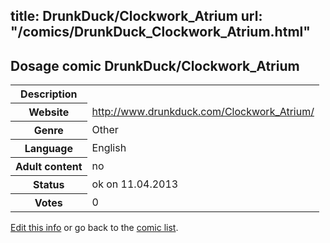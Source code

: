title: DrunkDuck/Clockwork_Atrium
url: "/comics/DrunkDuck_Clockwork_Atrium.html"
---
Dosage comic DrunkDuck/Clockwork_Atrium
-----------------------------------------

<table class="comicinfo">
<tr>
<th>Description</th><td></td>
</tr>
<tr>
<th>Website</th><td><a href="http://www.drunkduck.com/Clockwork_Atrium/">http://www.drunkduck.com/Clockwork_Atrium/</a></td>
</tr>
<tr>
<th>Genre</th><td>Other</td>
</tr>
<tr>
<th>Language</th><td>English</td>
</tr>
<tr>
<th>Adult content</th><td>no</td>
</tr>
<tr>
<th>Status</th><td>ok on 11.04.2013</td>
</tr>
<tr>
<th>Votes</th><td>0</div></td>
</tr>
</table>

[Edit this info](/comics/DrunkDuck_Clockwork_Atrium_edit.html) or go back to the [comic list](../comic-index.html).
